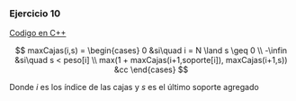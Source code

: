 ### Ejercicio 10

[Codigo en C++](../../Codigo/Ej_10.cpp)

$$
maxCajas(i,s) = \begin{cases}
0 &si\quad i = N \land s \geq 0 \\
-\infin &si\quad  s < peso[i] \\
max(1 + maxCajas(i+1,soporte[i]), maxCajas(i+1,s)) &cc
\end{cases}
$$

Donde $i$ es los índice de las cajas y $s$ es el último soporte agregado